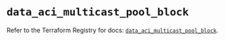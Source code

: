 # `data_aci_multicast_pool_block`

Refer to the Terraform Registry for docs: [`data_aci_multicast_pool_block`](https://registry.terraform.io/providers/ciscodevnet/aci/2.17.0/docs/data-sources/multicast_pool_block).
